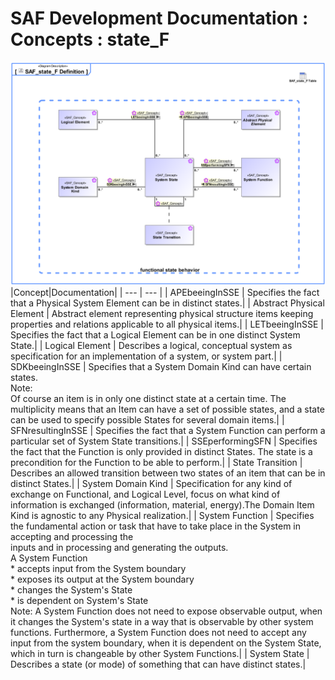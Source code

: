 # SAF Development Documentation : Concepts : state_F 
![SAF_state_F Definition.svg](./diagrams/SAF_state_F-Definition.svg)
|Concept|Documentation|
| --- | --- |
| APEbeeingInSSE | Specifies the fact that a Physical System Element can be in distinct states.|
| Abstract Physical Element | Abstract element representing physical structure items keeping properties and relations applicable to all physical items.|
| LETbeeingInSSE | Specifies the fact that a Logical Element can be in one distinct System State.|
| Logical Element | Describes a logical, conceptual system as specification for an implementation of a system, or system part.|
| SDKbeeingInSSE | Specifies that a System Domain Kind can have certain states.<br>Note:<br>Of course an item is in only one distinct state at a certain time. The multiplicity means that an Item can have a set of possible states, and a state can be used to specify possible States for several domain items.|
| SFNresultingInSSE | Specifies the fact that a System Function can perform a particular set of System State transitions.|
| SSEperformingSFN | Specifies the fact that the Function is only provided in distinct States. The state is a precondition for the Function to be able to perform.|
| State Transition | Describes an allowed transition between two states of an item that can be in distinct States.|
| System Domain Kind | Specification for any kind of exchange on Functional, and Logical Level, focus on what kind of information is exchanged (information, material, energy).The Domain Item Kind is agnostic to any Physical realization.|
| System Function | Specifies the fundamental action or task that have to take place in the System in accepting and processing the<br>inputs and in processing and generating the outputs.<br>A System Function<br> * accepts input from the System boundary <br> * exposes its output at the System boundary<br> * changes the System's State<br> * is dependent on System's State<br>Note: A System Function does not need to expose observable output, when it changes the System's state in a way that is observable by other system functions. Furthermore, a System Function does not need to accept any input from the system boundary, when it is dependent on the System State, which in turn is changeable by other System Functions.|
| System State | Describes a state (or mode) of something that can have distinct states.|
